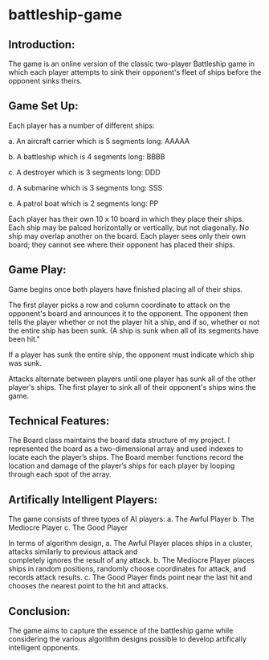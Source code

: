 # battleship-game

## Introduction:
The game is an online version of the classic two-player Battleship game in which each player attempts to sink their opponent's fleet of ships before the opponent sinks theirs.

## Game Set Up:
Each player has a number of different ships:

  a. An aircraft carrier which is 5 segments long: AAAAA
  
  b. A battleship which is 4 segments long: BBBB
  
  c. A destroyer which is 3 segments long: DDD
  
  d. A submarine which is 3 segments long: SSS
  
  e. A patrol boat which is 2 segments long: PP

Each player has their own 10 x 10 board in which they place their ships. Each ship may be palced horizontally or vertically, but not diagonally. No ship may overlap another on the board. Each player sees only their own board; they cannot see where their opponent has placed their ships.

## Game Play:
Game begins once both players have finished placing all of their ships. 

The first player picks a row and column coordinate to attack on the opponent's board and announces it to the opponent. The opponent then tells the player whether or not the player hit a ship, and if so, whether or not the entire ship has been sunk. (A ship is sunk when all of its segments have been hit."

If a player has sunk the entire ship, the opponent must indicate which ship was sunk.

Attacks alternate between players until one player has sunk all of the other player's ships. The first player to sink all of their opponent's ships wins the game.

## Technical Features:
The Board class maintains the board data structure of my project. I represented the board as a two-dimensional array and used indexes to locate each the player’s ships. The Board member functions record the location and damage of the player’s ships for each player by looping through each spot of the array.

## Artifically Intelligent Players:
The game consists of three types of AI players:
  a. The Awful Player
  b. The Mediocre Player
  c. The Good Player

In terms of algorithm design, 
  a. The Awful Player places ships in a cluster, attacks similarly to previous attack and         
     completely ignores the result of any attack.
  b. The Mediocre Player places ships in random positions, randomly choose coordinates for 
     attack, and records attack results.
  c. The Good Player finds point near the last hit and chooses the nearest point to the hit and 
     attacks. 

## Conclusion:
The game aims to capture the essence of the battleship game while considering the various algorithm designs possible to develop artifically intelligent opponents. 


